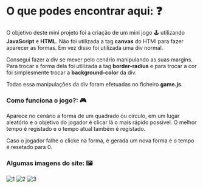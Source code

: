 # O que podes encontrar aqui: ❓
O objetivo deste mini projeto foi a criação de um mini jogo 🕹️ utilizando __JavaScript__ e __HTML__. Não foi utilizada a tag __canvas__ do HTMl para fazer aparecer as formas. Em vez disso foi utilizada uma div normal. <p>
Consegui fazer a div se mexer pelo cenário manipulando as suas margins. Para trocar a forma dela foi utilizada a tag __border-radius__ e para trocar a cor foi simplesmente trocar a __background-color__ da div. <p>
Todas essa manipulações da div foram efetuadas no ficheiro __game.js__.

### Como funciona o jogo?: 🎮
Aparece no cenário a forma de um quadrado ou circulo, em um lugar aleatório e o objetivo do jogador é clicar lá o mais rápido possivel. O melhor tempo é registado e o tempo atual também é registado. <p>
Caso o jogador falhe o clicke na forma, é gerada um nova forma e o tempo é resetado para 0.

### Algumas imagens do site: 🖼️
![1](https://user-images.githubusercontent.com/91985039/163678602-451b94a7-3338-4da6-b6e1-ffd2e12254cc.jpg)
![2](https://user-images.githubusercontent.com/91985039/163678604-b45c9f17-a291-43e6-95bd-d303c9382b78.jpg)
![3](https://user-images.githubusercontent.com/91985039/163678606-c7be6bea-67bd-4b09-86a0-b85b6daecffd.jpg)